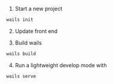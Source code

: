 1. Start a new project

```sh
wails init
```

2. Update front end

3. Build wails

```sh
wails build
```

4. Run a lightweight develop mode with

```sh
wails serve
```
